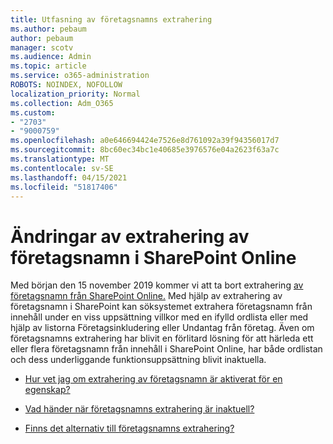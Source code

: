 ```yaml
---
title: Utfasning av företagsnamns extrahering
ms.author: pebaum
author: pebaum
manager: scotv
ms.audience: Admin
ms.topic: article
ms.service: o365-administration
ROBOTS: NOINDEX, NOFOLLOW
localization_priority: Normal
ms.collection: Adm_O365
ms.custom:
- "2703"
- "9000759"
ms.openlocfilehash: a0e646694424e7526e8d761092a39f94356017d7
ms.sourcegitcommit: 8bc60ec34bc1e40685e3976576e04a2623f63a7c
ms.translationtype: MT
ms.contentlocale: sv-SE
ms.lasthandoff: 04/15/2021
ms.locfileid: "51817406"
---
```

# <a name="changes-to-company-name-extraction-in-sharepoint-online"></a>Ändringar av extrahering av företagsnamn i SharePoint Online

Med början den 15 november 2019 kommer vi att ta bort extrahering [av företagsnamn från SharePoint Online.](https://docs.microsoft.com/sharepoint/changes-to-company-name-extraction-in-sharepoint-online) Med hjälp av extrahering av företagsnamn i SharePoint kan söksystemet extrahera företagsnamn från innehåll under en viss uppsättning villkor med en ifylld ordlista eller med hjälp av listorna Företagsinkludering eller Undantag från företag. Även om företagsnamns extrahering har blivit en förlitard lösning för att härleda ett eller flera företagsnamn från innehåll i SharePoint Online, har både ordlistan och dess underliggande funktionsuppsättning blivit inaktuella.

- [Hur vet jag om extrahering av företagsnamn är aktiverat för en egenskap?](https://docs.microsoft.com/sharepoint/changes-to-company-name-extraction-in-sharepoint-online#how-do-i-know-if-company-name-extraction-is-enabled-for-a-property)

- [Vad händer när företagsnamns extrahering är inaktuell?](https://docs.microsoft.com/sharepoint/changes-to-company-name-extraction-in-sharepoint-online#what-happens-when-company-name-extraction-is-deprecated) 

- [Finns det alternativ till företagsnamns extrahering?](https://docs.microsoft.com/sharepoint/changes-to-company-name-extraction-in-sharepoint-online#are-there-alternatives-to-company-name-extraction) 